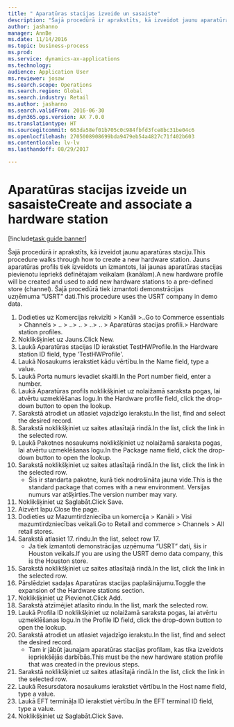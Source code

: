 ```yaml
--- 
title: " Aparatūras stacijas izveide un sasaiste"
description: "Šajā procedūrā ir aprakstīts, kā izveidot jaunu aparatūras staciju."
author: jashanno
manager: AnnBe
ms.date: 11/14/2016
ms.topic: business-process
ms.prod: 
ms.service: dynamics-ax-applications
ms.technology: 
audience: Application User
ms.reviewer: josaw
ms.search.scope: Operations
ms.search.region: Global
ms.search.industry: Retail
ms.author: jashanno
ms.search.validFrom: 2016-06-30
ms.dyn365.ops.version: AX 7.0.0
ms.translationtype: HT
ms.sourcegitcommit: 663da58ef01b705c0c984fbfd3fce8bc31be04c6
ms.openlocfilehash: 2705008908699bda9479eb54a4827c71f402b603
ms.contentlocale: lv-lv
ms.lasthandoff: 08/29/2017

---
```

# <a name="create-and-associate-a-hardware-station"></a><span data-ttu-id="9d2ab-103"> Aparatūras stacijas izveide un sasaiste</span><span class="sxs-lookup"><span data-stu-id="9d2ab-103">Create and associate a hardware station</span></span>

[!include[task guide banner](../includes/task-guide-banner.md)]

<span data-ttu-id="9d2ab-104">Šajā procedūrā ir aprakstīts, kā izveidot jaunu aparatūras staciju.</span><span class="sxs-lookup"><span data-stu-id="9d2ab-104">This procedure walks through how to create a new hardware station.</span></span> <span data-ttu-id="9d2ab-105">Jauns aparatūras profils tiek izveidots un izmantots, lai jaunas aparatūras stacijas pievienotu iepriekš definētajam veikalam (kanālam).</span><span class="sxs-lookup"><span data-stu-id="9d2ab-105">A new hardware profile will be created and used to add new hardware stations to a pre-defined store (channel).</span></span> <span data-ttu-id="9d2ab-106">Šajā procedūrā tiek izmantoti demonstrācijas uzņēmuma “USRT” dati.</span><span class="sxs-lookup"><span data-stu-id="9d2ab-106">This procedure uses the USRT company in demo data.</span></span>

1. <span data-ttu-id="9d2ab-107">Dodieties uz Komercijas rekvizīti > Kanāli >..</span><span class="sxs-lookup"><span data-stu-id="9d2ab-107">Go to Commerce essentials > Channels > ..</span></span> <span data-ttu-id="9d2ab-108">> ..</span><span class="sxs-lookup"><span data-stu-id="9d2ab-108">> ..</span></span> <span data-ttu-id="9d2ab-109">> ..</span><span class="sxs-lookup"><span data-stu-id="9d2ab-109">> ..</span></span> <span data-ttu-id="9d2ab-110">> Aparatūras stacijas profili.</span><span class="sxs-lookup"><span data-stu-id="9d2ab-110">> Hardware station profiles.</span></span>
2. <span data-ttu-id="9d2ab-111">Noklikšķiniet uz Jauns.</span><span class="sxs-lookup"><span data-stu-id="9d2ab-111">Click New.</span></span>
3. <span data-ttu-id="9d2ab-112">Laukā Aparatūras stacijas ID ierakstiet TestHWProfile.</span><span class="sxs-lookup"><span data-stu-id="9d2ab-112">In the Hardware station ID field, type 'TestHWProfile'.</span></span>
4. <span data-ttu-id="9d2ab-113">Laukā Nosaukums ierakstiet kādu vērtību.</span><span class="sxs-lookup"><span data-stu-id="9d2ab-113">In the Name field, type a value.</span></span>
5. <span data-ttu-id="9d2ab-114">Laukā Porta numurs ievadiet skaitli.</span><span class="sxs-lookup"><span data-stu-id="9d2ab-114">In the Port number field, enter a number.</span></span>
6. <span data-ttu-id="9d2ab-115">Laukā Aparatūras profils noklikšķiniet uz nolaižamā saraksta pogas, lai atvērtu uzmeklēšanas logu.</span><span class="sxs-lookup"><span data-stu-id="9d2ab-115">In the Hardware profile field, click the drop-down button to open the lookup.</span></span>
7. <span data-ttu-id="9d2ab-116">Sarakstā atrodiet un atlasiet vajadzīgo ierakstu.</span><span class="sxs-lookup"><span data-stu-id="9d2ab-116">In the list, find and select the desired record.</span></span>
8. <span data-ttu-id="9d2ab-117">Sarakstā noklikšķiniet uz saites atlasītajā rindā.</span><span class="sxs-lookup"><span data-stu-id="9d2ab-117">In the list, click the link in the selected row.</span></span>
9. <span data-ttu-id="9d2ab-118">Laukā Pakotnes nosaukums noklikšķiniet uz nolaižamā saraksta pogas, lai atvērtu uzmeklēšanas logu.</span><span class="sxs-lookup"><span data-stu-id="9d2ab-118">In the Package name field, click the drop-down button to open the lookup.</span></span>
10. <span data-ttu-id="9d2ab-119">Sarakstā noklikšķiniet uz saites atlasītajā rindā.</span><span class="sxs-lookup"><span data-stu-id="9d2ab-119">In the list, click the link in the selected row.</span></span>
    * <span data-ttu-id="9d2ab-120">Šis ir standarta pakotne, kurā tiek nodrošināta jauna vide.</span><span class="sxs-lookup"><span data-stu-id="9d2ab-120">This is the standard package that comes with a new environment.</span></span> <span data-ttu-id="9d2ab-121">Versijas numurs var atšķirties.</span><span class="sxs-lookup"><span data-stu-id="9d2ab-121">The version number may vary.</span></span>  
11. <span data-ttu-id="9d2ab-122">Noklikšķiniet uz Saglabāt.</span><span class="sxs-lookup"><span data-stu-id="9d2ab-122">Click Save.</span></span>
12. <span data-ttu-id="9d2ab-123">Aizvērt lapu.</span><span class="sxs-lookup"><span data-stu-id="9d2ab-123">Close the page.</span></span>
13. <span data-ttu-id="9d2ab-124">Dodieties uz Mazumtirdzniecība un komercija > Kanāli > Visi mazumtirdzniecības veikali.</span><span class="sxs-lookup"><span data-stu-id="9d2ab-124">Go to Retail and commerce > Channels > All retail stores.</span></span>
14. <span data-ttu-id="9d2ab-125">Sarakstā atlasiet 17. rindu.</span><span class="sxs-lookup"><span data-stu-id="9d2ab-125">In the list, select row 17.</span></span>
    * <span data-ttu-id="9d2ab-126">Ja tiek izmantoti demonstrācijas uzņēmuma “USRT” dati, šis ir Houston veikals.</span><span class="sxs-lookup"><span data-stu-id="9d2ab-126">If you are using the USRT demo data company, this is the Houston store.</span></span>  
15. <span data-ttu-id="9d2ab-127">Sarakstā noklikšķiniet uz saites atlasītajā rindā.</span><span class="sxs-lookup"><span data-stu-id="9d2ab-127">In the list, click the link in the selected row.</span></span>
16. <span data-ttu-id="9d2ab-128">Pārslēdziet sadaļas Aparatūras stacijas paplašinājumu.</span><span class="sxs-lookup"><span data-stu-id="9d2ab-128">Toggle the expansion of the Hardware stations section.</span></span>
17. <span data-ttu-id="9d2ab-129">Noklikšķiniet uz Pievienot.</span><span class="sxs-lookup"><span data-stu-id="9d2ab-129">Click Add.</span></span>
18. <span data-ttu-id="9d2ab-130">Sarakstā atzīmējiet atlasīto rindu.</span><span class="sxs-lookup"><span data-stu-id="9d2ab-130">In the list, mark the selected row.</span></span>
19. <span data-ttu-id="9d2ab-131">Laukā Profila ID noklikšķiniet uz nolaižamā saraksta pogas, lai atvērtu uzmeklēšanas logu.</span><span class="sxs-lookup"><span data-stu-id="9d2ab-131">In the Profile ID field, click the drop-down button to open the lookup.</span></span>
20. <span data-ttu-id="9d2ab-132">Sarakstā atrodiet un atlasiet vajadzīgo ierakstu.</span><span class="sxs-lookup"><span data-stu-id="9d2ab-132">In the list, find and select the desired record.</span></span>
    * <span data-ttu-id="9d2ab-133">Tam ir jābūt jaunajam aparatūras stacijas profilam, kas tika izveidots iepriekšējās darbībās.</span><span class="sxs-lookup"><span data-stu-id="9d2ab-133">This must be the new hardware station profile that was created in the previous steps.</span></span>  
21. <span data-ttu-id="9d2ab-134">Sarakstā noklikšķiniet uz saites atlasītajā rindā.</span><span class="sxs-lookup"><span data-stu-id="9d2ab-134">In the list, click the link in the selected row.</span></span>
22. <span data-ttu-id="9d2ab-135">Laukā Resursdatora nosaukums ierakstiet vērtību.</span><span class="sxs-lookup"><span data-stu-id="9d2ab-135">In the Host name field, type a value.</span></span>
23. <span data-ttu-id="9d2ab-136">Laukā EFT termināļa ID ierakstiet vērtību.</span><span class="sxs-lookup"><span data-stu-id="9d2ab-136">In the EFT terminal ID field, type a value.</span></span>
24. <span data-ttu-id="9d2ab-137">Noklikšķiniet uz Saglabāt.</span><span class="sxs-lookup"><span data-stu-id="9d2ab-137">Click Save.</span></span>


